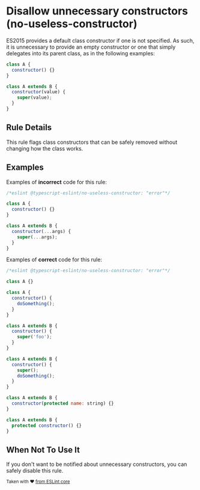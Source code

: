 # Disallow unnecessary constructors (no-useless-constructor)

ES2015 provides a default class constructor if one is not specified. As such, it is unnecessary to provide an empty constructor or one that simply delegates into its parent class, as in the following examples:

```js
class A {
  constructor() {}
}

class A extends B {
  constructor(value) {
    super(value);
  }
}
```

## Rule Details

This rule flags class constructors that can be safely removed without changing how the class works.

## Examples

Examples of **incorrect** code for this rule:

```js
/*eslint @typescript-eslint/no-useless-constructor: "error"*/

class A {
  constructor() {}
}

class A extends B {
  constructor(...args) {
    super(...args);
  }
}
```

Examples of **correct** code for this rule:

```js
/*eslint @typescript-eslint/no-useless-constructor: "error"*/

class A {}

class A {
  constructor() {
    doSomething();
  }
}

class A extends B {
  constructor() {
    super('foo');
  }
}

class A extends B {
  constructor() {
    super();
    doSomething();
  }
}

class A extends B {
  constructor(protected name: string) {}
}

class A extends B {
  protected constructor() {}
}
```

## When Not To Use It

If you don't want to be notified about unnecessary constructors, you can safely disable this rule.

<sup>Taken with ❤️ [from ESLint core](https://github.com/eslint/eslint/blob/master/docs/rules/no-useless-constructor.md)</sup>
